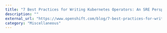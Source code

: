 ```yaml
---
title: "7 Best Practices for Writing Kubernetes Operators: An SRE Perspective"
description: ""
external_url: "https://www.openshift.com/blog/7-best-practices-for-writing-kubernetes-operators-an-sre-perspective"
category: "Miscellaneous"
---
```

